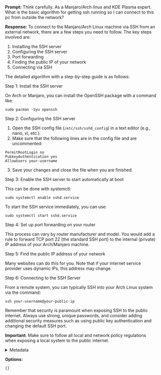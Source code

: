 **Prompt:**
Think carefully. As a Manjaro/Arch linux and KDE Plasma expert. What is the basic algorithm for getting ssh running so I can connect to this pc from outside the network?

**Response:**
To connect to the Manjaro/Arch Linux machine via SSH from an external network, there are a few steps you need to follow. The key steps involved are:

1. Installing the SSH server
2. Configuring the SSH server
3. Port forwarding
4. Finding the public IP of your network
5. Connecting via SSH

The detailed algorithm with a step-by-step guide is as follows:

Step 1: Install the SSH server

On Arch or Manjaro, you can install the OpenSSH package with a command like:
```
sudo pacman -Syu openssh
```

Step 2: Configuring the SSH server

1. Open the SSH config file (`/etc/ssh/sshd_config`) in a text editor (e.g., nano, vi, etc.).
2. Make sure that the following lines are in the config file and are uncommented:

```
PermitRootLogin no
PubkeyAuthentication yes
AllowUsers your-username
```
3. Save your changes and close the file when you are finished.

Step 3: Enable the SSH server to start automatically at boot 

This can be done with systemctl:
```
sudo systemctl enable sshd.service
```
To start the SSH service immediately, you can use:
```
sudo systemctl start sshd.service
```

Step 4: Set up port forwarding on your router

This process can vary by router manufacturer and model. You would add a rule to forward TCP port 22 (the standard SSH port) to the internal (private) IP address of your Arch/Manjaro machine.

Step 5: Find the public IP address of your network

Many websites can do this for you. Note that if your internet service provider uses dynamic IPs, this address may change.

Step 6: Connecting to the SSH Server

From a remote system, you can typically SSH into your Arch Linux system via the command:

```
ssh your-username@your-public-ip
```

Remember that security is paramount when exposing SSH to the public internet. Always use strong, unique passwords, and consider adding additional security measures such as using public key authentication and changing the default SSH port. 

**Important**: Make sure to follow all local and network policy regulations when exposing a local system to the public internet.

<details><summary>Metadata</summary>

- Duration: 29649 ms
- Datetime: 2023-09-24T09:23:20.878928
- Model: gpt-4-0613

</details>

**Options:**
```json
{}
```

